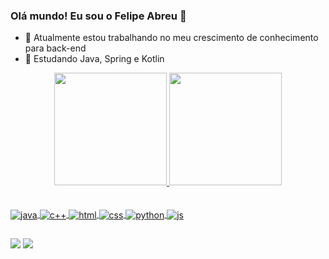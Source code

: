### Olá mundo! Eu sou o Felipe Abreu 👋

- 🔭 Atualmente estou trabalhando no meu crescimento de conhecimento para back-end
- 🌱 Estudando Java, Spring e Kotlin

<div align="center">
  <a href="https://github.com/felipe-abreu">
  <img height="180em" src="https://github-readme-stats.vercel.app/api?username=felipe-abreu&show_icons=true&theme=gotham&include_all_commits=true&count_private=true"/>
  <img height="180em" src="https://github-readme-stats.vercel.app/api/top-langs/?username=felipe-abreu&layout=compact&langs_count=7&theme=gotham"/>
</div>
<div style="display: inline_block"><br>

<div style="display: inline_block"><br>
  <img align="center" alt="java" height="auto" width="auto" src="https://img.shields.io/badge/Java-ED8B00?style=for-the-badge&logo=java&logoColor=white">
  <img align="center" alt="c++" height="auto" width="auto"  src="https://img.shields.io/badge/C%2B%2B-00599C?style=for-the-badge&logo=c%2B%2B&logoColor=white">
  <img align="center" alt="html" height="auto" width="auto"  src="https://img.shields.io/badge/HTML-239120?style=for-the-badge&logo=html5&logoColor=white">
  <img align="center" alt="css" height="auto" width="auto"  src="https://img.shields.io/badge/CSS-239120?&style=for-the-badge&logo=css3&logoColor=white">
  <img align="center" alt="python" height="auto" width="auto"  src="https://img.shields.io/badge/Python-14354C?style=for-the-badge&logo=python&logoColor=white">
  <img align="center" alt="js" height="auto" width="auto"  src="https://img.shields.io/badge/JavaScript-323330?style=for-the-badge&logo=javascript&logoColor=F7DF1E">
    
</div>

##

<div> 
  <a href = "mailto:abreumiranda1@gmail.com"><img src="https://img.shields.io/badge/-Gmail-%23333?style=for-the-badge&logo=gmail&logoColor=white" target="_blank"></a>
  <a href="https://www.linkedin.com/in/felipe-abreu" target="_blank"><img src="https://img.shields.io/badge/-LinkedIn-%230077B5?style=for-the-badge&logo=linkedin&logoColor=white" target="_blank"></a> 
  
</div>
